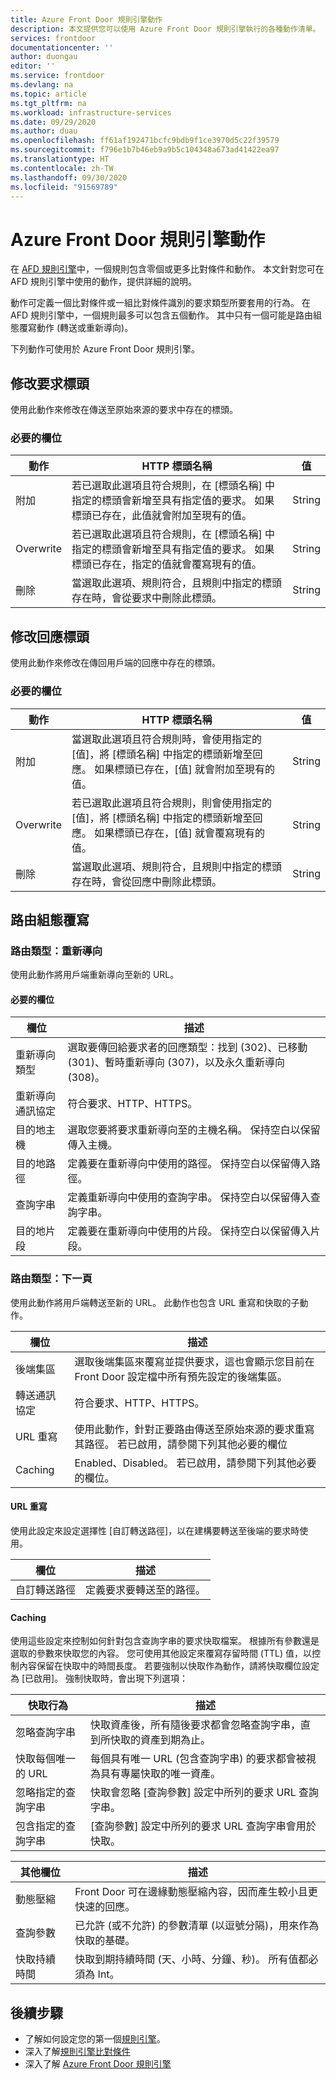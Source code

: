 ```yaml
---
title: Azure Front Door 規則引擎動作
description: 本文提供您可以使用 Azure Front Door 規則引擎執行的各種動作清單。
services: frontdoor
documentationcenter: ''
author: duongau
editor: ''
ms.service: frontdoor
ms.devlang: na
ms.topic: article
ms.tgt_pltfrm: na
ms.workload: infrastructure-services
ms.date: 09/29/2020
ms.author: duau
ms.openlocfilehash: ff61af192471bcfc9bdb9f1ce3970d5c22f39579
ms.sourcegitcommit: f796e1b7b46eb9a9b5c104348a673ad41422ea97
ms.translationtype: HT
ms.contentlocale: zh-TW
ms.lasthandoff: 09/30/2020
ms.locfileid: "91569789"
---
```

# <a name="azure-front-door-rules-engine-actions"></a>Azure Front Door 規則引擎動作

在 [AFD 規則引擎](front-door-rules-engine.md)中，一個規則包含零個或更多比對條件和動作。 本文針對您可在 AFD 規則引擎中使用的動作，提供詳細的說明。

動作可定義一個比對條件或一組比對條件識別的要求類型所要套用的行為。 在 AFD 規則引擎中，一個規則最多可以包含五個動作。 其中只有一個可能是路由組態覆寫動作 (轉送或重新導向)。

下列動作可使用於 Azure Front Door 規則引擎。  

## <a name="modify-request-header"></a>修改要求標頭

使用此動作來修改在傳送至原始來源的要求中存在的標頭。

### <a name="required-fields"></a>必要的欄位

動作 | HTTP 標頭名稱 | 值
-------|------------------|------
附加 | 若已選取此選項且符合規則，在 [標頭名稱] 中指定的標頭會新增至具有指定值的要求。 如果標頭已存在，此值就會附加至現有的值。 | String
Overwrite | 若已選取此選項且符合規則，在 [標頭名稱] 中指定的標頭會新增至具有指定值的要求。 如果標頭已存在，指定的值就會覆寫現有的值。 | String
刪除 | 當選取此選項、規則符合，且規則中指定的標頭存在時，會從要求中刪除此標頭。 | String

## <a name="modify-response-header"></a>修改回應標頭

使用此動作來修改在傳回用戶端的回應中存在的標頭。

### <a name="required-fields"></a>必要的欄位

動作 | HTTP 標頭名稱 | 值
-------|------------------|------
附加 | 當選取此選項且符合規則時，會使用指定的 [值]，將 [標頭名稱] 中指定的標頭新增至回應。 如果標頭已存在，[值] 就會附加至現有的值。 | String
Overwrite | 若已選取此選項且符合規則，則會使用指定的 [值]，將 [標頭名稱] 中指定的標頭新增至回應。 如果標頭已存在，[值] 就會覆寫現有的值。 | String
刪除 | 當選取此選項、規則符合，且規則中指定的標頭存在時，會從回應中刪除此標頭。 | String

## <a name="route-configuration-overrides"></a>路由組態覆寫 

### <a name="route-type-redirect"></a>路由類型：重新導向

使用此動作將用戶端重新導向至新的 URL。 

#### <a name="required-fields"></a>必要的欄位

欄位 | 描述 
------|------------
重新導向類型 | 選取要傳回給要求者的回應類型：找到 (302)、已移動 (301)、暫時重新導向 (307)，以及永久重新導向 (308)。
重新導向通訊協定 | 符合要求、HTTP、HTTPS。
目的地主機 | 選取您要將要求重新導向至的主機名稱。 保持空白以保留傳入主機。
目的地路徑 | 定義要在重新導向中使用的路徑。 保持空白以保留傳入路徑。  
查詢字串 | 定義重新導向中使用的查詢字串。 保持空白以保留傳入查詢字串。 
目的地片段 | 定義要在重新導向中使用的片段。 保持空白以保留傳入片段。 


### <a name="route-type-forward"></a>路由類型：下一頁

使用此動作將用戶端轉送至新的 URL。 此動作也包含 URL 重寫和快取的子動作。 

欄位 | 描述 
------|------------
後端集區 | 選取後端集區來覆寫並提供要求，這也會顯示您目前在 Front Door 設定檔中所有預先設定的後端集區。 
轉送通訊協定 | 符合要求、HTTP、HTTPS。
URL 重寫 | 使用此動作，針對正要路由傳送至原始來源的要求重寫其路徑。 若已啟用，請參閱下列其他必要的欄位
Caching | Enabled、Disabled。 若已啟用，請參閱下列其他必要的欄位。 

#### <a name="url-rewrite"></a>URL 重寫

使用此設定來設定選擇性 [自訂轉送路徑]，以在建構要轉送至後端的要求時使用。

欄位 | 描述 
------|------------
自訂轉送路徑 | 定義要求要轉送至的路徑。 

#### <a name="caching"></a>Caching

使用這些設定來控制如何針對包含查詢字串的要求快取檔案。 根據所有參數還是選取的參數來快取您的內容。 您可使用其他設定來覆寫存留時間 (TTL) 值，以控制內容保留在快取中的時間長度。 若要強制以快取作為動作，請將快取欄位設定為 [已啟用]。 強制快取時，會出現下列選項： 

快取行為 |  描述              
---------------|----------------
忽略查詢字串 | 快取資產後，所有隨後要求都會忽略查詢字串，直到所快取的資產到期為止。
快取每個唯一的 URL | 每個具有唯一 URL (包含查詢字串) 的要求都會被視為具有專屬快取的唯一資產。
忽略指定的查詢字串 | 快取會忽略 [查詢參數] 設定中所列的要求 URL 查詢字串。
包含指定的查詢字串 | [查詢參數] 設定中所列的要求 URL 查詢字串會用於快取。

其他欄位 |  描述 
------------------|---------------
動態壓縮 | Front Door 可在邊緣動態壓縮內容，因而產生較小且更快速的回應。
查詢參數 | 已允許 (或不允許) 的參數清單 (以逗號分隔)，用來作為快取的基礎。
快取持續時間 | 快取到期持續時間 (天、小時、分鐘、秒)。 所有值都必須為 Int。 

## <a name="next-steps"></a>後續步驟

- 了解如何設定您的第一個[規則引擎](front-door-tutorial-rules-engine.md)。 
- 深入了解[規則引擎比對條件](front-door-rules-engine-match-conditions.md)
- 深入了解 [Azure Front Door 規則引擎](front-door-rules-engine.md)
